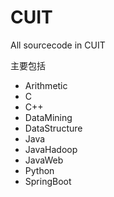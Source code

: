 # CUIT
All sourcecode in CUIT

主要包括

- Arithmetic
- C
- C++
- DataMining
- DataStructure
- Java
- JavaHadoop
- JavaWeb
- Python
- SpringBoot
